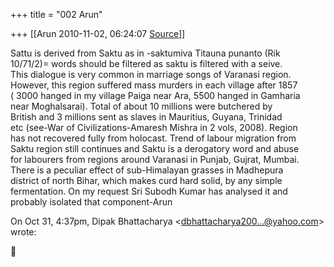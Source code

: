 +++
title = "002 Arun"

+++
[[Arun	2010-11-02, 06:24:07 [Source](https://groups.google.com/g/bvparishat/c/bnoL5XjNnR8)]]



Sattu is derived from Saktu as in -saktumiva Titauna punanto (Rik  
10/71/2)= words should be filtered as saktu is filtered with a seive.  
This dialogue is very common in marriage songs of Varanasi region.  
However, this region suffered mass murders in each village after 1857  
( 3000 hanged in my village Paiga near Ara, 5500 hanged in Gamharia  
near Moghalsarai). Total of about 10 millions were butchered by  
British and 3 millions sent as slaves in Mauritius, Guyana, Trinidad  
etc (see-War of Civilizations-Amaresh Mishra in 2 vols, 2008). Region  
has not recovered fully from holocast. Trend of labour migration from  
Saktu region still continues and Saktu is a derogatory word and abuse  
for labourers from regions around Varanasi in Punjab, Gujrat, Mumbai.  
There is a peculiar effect of sub-Himalayan grasses in Madhepura  
district of north Bihar, which makes curd hard solid, by any simple  
fermentation. On my request Sri Subodh Kumar has analysed it and  
probably isolated that component-Arun  
  
On Oct 31, 4:37pm, Dipak Bhattacharya \<[dbhattacharya200...@yahoo.com]()\>  
wrote:  



